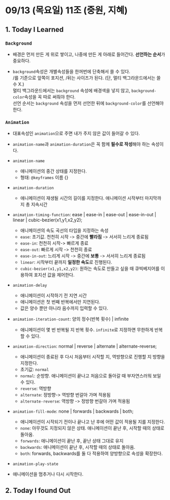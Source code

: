 # 09/13 (목요일) 11조 (중원, 지혜)

## 1. Today I Learned

### `Background`
 * 배경은 먼저 만든 게 위로 쌓이고, 나중에 만든 게 아래로 들어간다.
**선언하는 순서**가 중요하다.


* `background`속성은 개별속성들을 한꺼번에 단축해서 쓸 수 있다. <br>
/를 기준으로 앞쪽이 포지션, /뒤는 사이즈가 된다. (단, 멀티 백그라운드에서는 쓸 수 X.)<br>
멀티 백그라운드에서는 `background` 속성에 배경색을 넣지 않고, `background-color`속성을 꼭 따로 써줘야 한다. <br>
선언 순서는 `background` 속성을 먼저 선언한 뒤에 `background-color`를 선언해야 한다.



### `Animation`
  
   * 대표속성인 `animation`으로 주면 내가 주지 않은 값이 들어갈 수 있다.
  - `animation-name`과 `animation-duration`은 꼭 함께 **필수로 작성**해야 하는 속성이다.
  
  
  - `animation-name`
    - 애니메이션의 중간 상태를 지정한다.
    - 형태: `@keyframes` 이름 {}
  
  
  - `animation-duration`
    - 애니메이션이 재생될 시간의 길이를 지정한다. 애니메이션 시작부터 마지막까지 총 지속시간
  
  - `animation-timing-function`: ease | ease-in | ease-out | ease-in-out | linear | cubic-bezier(x1,y1,x2,y2);
    - 애니메이션의 속도 곡선의 타입을 지정하는 속성
    - `ease`: 초기값. 천천히 시작 -> 중간에 **빨라짐** -> 서서히 느리게 종료됨
    - `ease-in`: 천천히 시작-> 빠르게 종료
    - `ease-out`: 빠르게 시작 -> 천천히 종료
    - `ease-in-out`: 느리게 시작 -> 중간에 **보통** -> 서서히 느리게 종료됨
    - `linear`: 시작부터 끝까지 **일정한 속도**로 진행된다.
    - `cubic-bezier(x1,y1,x2,y2)`: 원하는 속도로 만들고 싶을 때 큐빅베지어를 이용하여 포지션 값을 제어한다.
    
    
    
  - `animation-delay`
    -  애니메이션이 시작하기 전 지연 시간
    -  애니메이션은 첫 번째 반복에서만 지연된다. 
    -  값은 양수 뿐만 아니라 음수까지 입력할 수 있다. 
  
  
  - `animation-iteration-count`: 양의 정수(반복 횟수) | infinite
    - 애니메이션이 몇 번 반복될 지 반복 횟수. `infinite`로 지정하면 무한하게 반복할 수 있다.
  
  - `animation-direction`: normal | reverse | alternate | alternate-reverse;
    - 애니메이션이 종료된 후 다시 처음부터 시작할 지, 역방향으로 진행할 지 방향을 지정한다. 
    - 초기값: `normal`
    - `normal`: 순방향. 애니메이션이 끝나고 처음으로 돌아갈 때 부자연스러워 보일 수 있다. 
    - `reverse`: 역방향
    - `alternate`: 정방향-> 역방향 번갈아 가며 적용됨
    - `alternate-reverse`: 역방향 -> 정방향 번갈아 가며 적용됨 
  
  
  - `animation-fill-mode`: none | forwards | backwards | both;
    - 애니메이션이 시작되기 전이나 끝나고 난 후에 어떤 값이 적용될 지를 지정한다.
    - `none`: 아무것도 지정되지 않은 상태. 애니메이션이 끝난 후, 시작할 때의 상태로 돌아옴. 
    - `forwards`: 애니메이션이 끝난 후, 끝난 상태 그대로 유지
    - `backwards`: 애니메이션이 끝난 후, 시작할 때의 상태로 돌아옴.
    - `both`: forwards, backwards를 둘 다 적용하여 양방향으로 속성을 확장한다. 
  
  - `animation-play-state`
  - 애니메이션을 멈추거나 다시 시작한다.
  
  
  
## 2. Today I found Out


